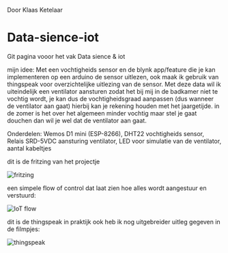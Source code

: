 

Door Klaas Ketelaar

# Data-sience-iot


Git pagina vooor het vak Data sience & iot

mijn idee: Met een vochtigheids sensor en de blynk app/feature die je kan implementeren op een arduino de sensor uitlezen, 
ook maak ik gebruik van thingspeak voor overzichtelijke uitlezing van de sensor. 
Met deze data wil ik uiteindelijk een ventilator aansturen zodat het bij mij in de badkamer niet te vochtig wordt, 
je kan dus de vochtigheidsgraad aanpassen (dus wanneer de ventilator aan gaat) hierbij kan je rekening houden met het jaargetijde.
in de zomer is het over het algemeen minder vochtig maar stel je gaat douchen dan wil je wel dat de ventilator aan gaat.

Onderdelen: 
Wemos D1 mini (ESP-8266),
DHT22 vochtigheids sensor,
Relais SRD-5VDC aansturing ventilator,
LED voor simulatie van de ventilator,
aantal kabeltjes

dit is de fritzing van het projectje

![fritzing](https://user-images.githubusercontent.com/79268762/116126980-909f6500-a6c7-11eb-89b5-e5c2ed0738bd.JPG)

een simpele flow of control dat laat zien hoe alles wordt aangestuur en verstuurd:

![IoT flow](https://user-images.githubusercontent.com/79268762/116127344-00155480-a6c8-11eb-9f8a-d1f108194fda.JPG)


dit is de thingspeak in praktijk ook heb ik nog uitgebreider uitleg gegeven in de filmpjes:

![thingspeak](https://user-images.githubusercontent.com/79268762/116127213-dbb97800-a6c7-11eb-9666-6d6db12bf850.JPG)

